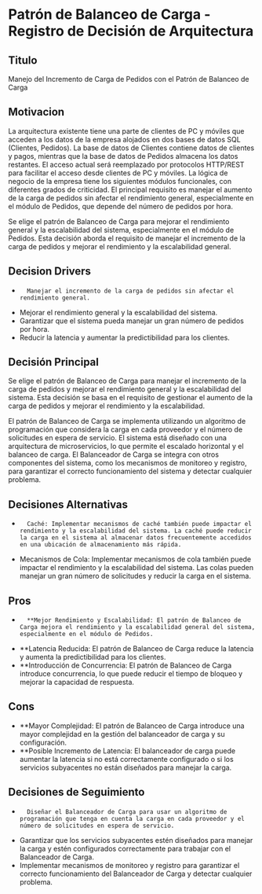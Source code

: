 **Patrón de Balanceo de Carga - Registro de Decisión de Arquitectura**
===========================================================

**Titulo**
--------

Manejo del Incremento de Carga de Pedidos con el Patrón de Balanceo de Carga

**Motivacion**
------------

La arquitectura existente tiene una parte de clientes de PC y móviles que acceden a los datos de la empresa alojados en dos bases de datos SQL (Clientes, Pedidos). La base de datos de Clientes contiene datos de clientes y pagos, mientras que la base de datos de Pedidos almacena los datos restantes. El acceso actual será reemplazado por protocolos HTTP/REST para facilitar el acceso desde clientes de PC y móviles. La lógica de negocio de la empresa tiene los siguientes módulos funcionales, con diferentes grados de criticidad. El principal requisito es manejar el aumento de la carga de pedidos sin afectar el rendimiento general, especialmente en el módulo de Pedidos, que depende del número de pedidos por hora.

Se elige el patrón de Balanceo de Carga para mejorar el rendimiento general y la escalabilidad del sistema, especialmente en el módulo de Pedidos. Esta decisión aborda el requisito de manejar el incremento de la carga de pedidos y mejorar el rendimiento y la escalabilidad general.

**Decision Drivers**
-----------------

*   	Manejar el incremento de la carga de pedidos sin afectar el rendimiento general.
*	Mejorar el rendimiento general y la escalabilidad del sistema.
*	Garantizar que el sistema pueda manejar un gran número de pedidos por hora.
*	Reducir la latencia y aumentar la predictibilidad para los clientes.

**Decisión Principal**
----------------

Se elige el patrón de Balanceo de Carga para manejar el incremento de la carga de pedidos y mejorar el rendimiento general y la escalabilidad del sistema. Esta decisión se basa en el requisito de gestionar el aumento de la carga de pedidos y mejorar el rendimiento y la escalabilidad.

El patrón de Balanceo de Carga se implementa utilizando un algoritmo de programación que considera la carga en cada proveedor y el número de solicitudes en espera de servicio. El sistema está diseñado con una arquitectura de microservicios, lo que permite el escalado horizontal y el balanceo de carga. El Balanceador de Carga se integra con otros componentes del sistema, como los mecanismos de monitoreo y registro, para garantizar el correcto funcionamiento del sistema y detectar cualquier problema.

**Decisiones Alternativas**
------------------------

*   	Caché: Implementar mecanismos de caché también puede impactar el rendimiento y la escalabilidad del sistema. La caché puede reducir la carga en el sistema al almacenar datos frecuentemente accedidos en una ubicación de almacenamiento más rápida.
*	Mecanismos de Cola: Implementar mecanismos de cola también puede impactar el rendimiento y la escalabilidad del sistema. Las colas pueden manejar un gran número de solicitudes y reducir la carga en el sistema.

**Pros**
------

*   	**Mejor Rendimiento y Escalabilidad: El patrón de Balanceo de Carga mejora el rendimiento y la escalabilidad general del sistema, especialmente en el módulo de Pedidos.
*	**Latencia Reducida: El patrón de Balanceo de Carga reduce la latencia y aumenta la predictibilidad para los clientes.
*	**Introducción de Concurrencia: El patrón de Balanceo de Carga introduce concurrencia, lo que puede reducir el tiempo de bloqueo y mejorar la capacidad de respuesta.

**Cons**
------

*  	 **Mayor Complejidad: El patrón de Balanceo de Carga introduce una mayor complejidad en la gestión del balanceador de carga y su configuración.
*	**Posible Incremento de Latencia: El balanceador de carga puede aumentar la latencia si no está correctamente configurado o si los servicios subyacentes no están diseñados para manejar la carga.

**Decisiones de Seguimiento**
------------------------

*   	Diseñar el Balanceador de Carga para usar un algoritmo de programación que tenga en cuenta la carga en cada proveedor y el número de solicitudes en espera de servicio.
*	Garantizar que los servicios subyacentes estén diseñados para manejar la carga y estén configurados correctamente para trabajar con el Balanceador de Carga.
*	Implementar mecanismos de monitoreo y registro para garantizar el correcto funcionamiento del Balanceador de Carga y detectar cualquier problema.